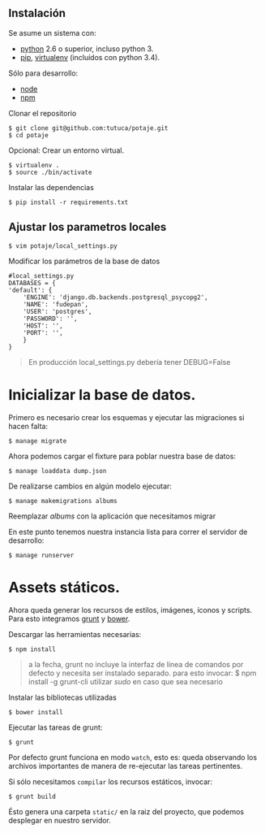 Instalación
-------------------

Se asume un sistema con:

- [python](http://python.org) 2.6 o superior, incluso python 3.
- [pip](http://www.pip-installer.org/), [virtualenv](http://www.virtualenv.org/)
  (incluídos con python 3.4). 

Sólo para desarrollo:

- [node](http://nodejs.org/)
- [npm](https://www.npmjs.org/)

Clonar el repositorio

    $ git clone git@github.com:tutuca/potaje.git
    $ cd potaje

Opcional: Crear un entorno virtual.

    $ virtualenv .
    $ source ./bin/activate

Instalar las dependencias

    $ pip install -r requirements.txt

## Ajustar los parametros locales

    $ vim potaje/local_settings.py

Modificar los parámetros de la base de datos

    #local_settings.py
    DATABASES = {
    'default': {
        'ENGINE': 'django.db.backends.postgresql_psycopg2', 
        'NAME': 'fudepan',
        'USER': 'postgres',
        'PASSWORD': '',
        'HOST': '',
        'PORT': '',
        }
    }   

> En producción local_settings.py debería tener DEBUG=False
    
# Inicializar la base de datos.

Primero es necesario crear los esquemas y ejecutar las migraciones si hacen falta:
    
    $ manage migrate

Ahora podemos cargar el fixture para poblar nuestra base de datos:

    $ manage loaddata dump.json

De realizarse cambios en algún modelo ejecutar:

    $ manage makemigrations albums

Reemplazar *albums* con la aplicación que necesitamos migrar

En este punto tenemos nuestra instancia lista para correr el servidor de 
desarrollo:

    $ manage runserver

# Assets státicos.

Ahora queda generar los recursos de estilos, imágenes, íconos y scripts.
Para esto integramos [grunt](http://gruntjs.com/) y [bower](http://bower.io/).

Descargar las herramientas necesarias:

    $ npm install  

> a la fecha, grunt no incluye la interfaz de linea de comandos por defecto y 
> necesita ser instalado separado.
> para esto invocar:
    $ npm install -g grunt-cli
> utilizar *sudo* en caso que sea necesario

Instalar las bibliotecas utilizadas

    $ bower install

Ejecutar las tareas de grunt:

    $ grunt

Por defecto grunt funciona en modo `watch`, esto es: queda observando los archivos importantes de manera de re-ejecutar las tareas pertinentes.

Si sólo necesitamos `compilar` los recursos estáticos, invocar:

    $ grunt build

Ésto genera una carpeta `static/` en la raiz del proyecto, que podemos desplegar en nuestro servidor.
